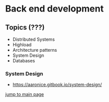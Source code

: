 # Back end development

## Topics (???)
- Distributed Systems
- Highload
- Architecture patterns
- System Design
- Databases

### System Design 
 - https://aaronice.gitbook.io/system-design/



[jump to main page](README.md)